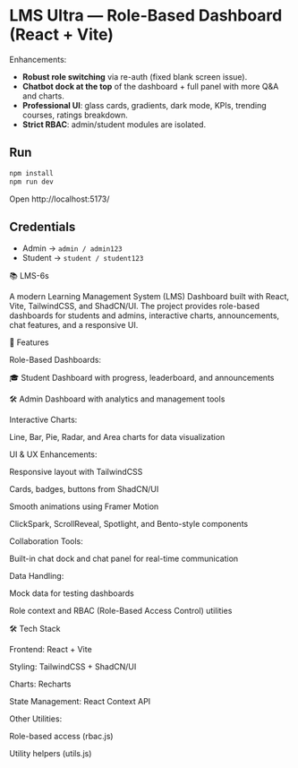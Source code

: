 # LMS Ultra — Role-Based Dashboard (React + Vite)

Enhancements:
- **Robust role switching** via re-auth (fixed blank screen issue).
- **Chatbot dock at the top** of the dashboard + full panel with more Q&A and charts.
- **Professional UI**: glass cards, gradients, dark mode, KPIs, trending courses, ratings breakdown.
- **Strict RBAC**: admin/student modules are isolated.

## Run
```bash
npm install
npm run dev
```
Open http://localhost:5173/

## Credentials
- Admin → `admin / admin123`
- Student → `student / student123`


📚 LMS-6s

A modern Learning Management System (LMS) Dashboard built with React, Vite, TailwindCSS, and ShadCN/UI. The project provides role-based dashboards for students and admins, interactive charts, announcements, chat features, and a responsive UI.

🚀 Features

Role-Based Dashboards:

🎓 Student Dashboard with progress, leaderboard, and announcements

🛠️ Admin Dashboard with analytics and management tools

Interactive Charts:

Line, Bar, Pie, Radar, and Area charts for data visualization

UI & UX Enhancements:

Responsive layout with TailwindCSS

Cards, badges, buttons from ShadCN/UI

Smooth animations using Framer Motion

ClickSpark, ScrollReveal, Spotlight, and Bento-style components

Collaboration Tools:

Built-in chat dock and chat panel for real-time communication

Data Handling:

Mock data for testing dashboards

Role context and RBAC (Role-Based Access Control) utilities

🛠️ Tech Stack

Frontend: React + Vite

Styling: TailwindCSS + ShadCN/UI

Charts: Recharts

State Management: React Context API

Other Utilities:

Role-based access (rbac.js)

Utility helpers (utils.js)
